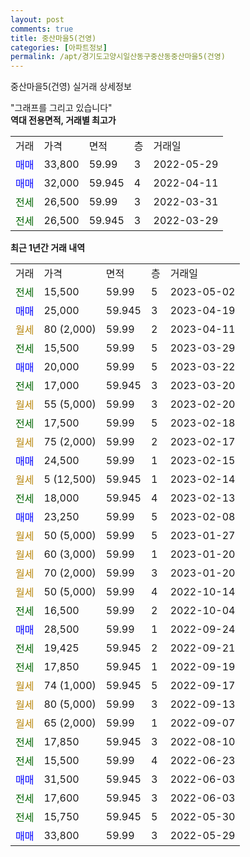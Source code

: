 ```yaml
---
layout: post
comments: true
title: 중산마을5(건영)
categories: [아파트정보]
permalink: /apt/경기도고양시일산동구중산동중산마을5(건영)
---
```


중산마을5(건영) 실거래 상세정보

<script type="text/javascript">
  google.charts.load('current', {'packages':['line', 'corechart']});
  google.charts.setOnLoadCallback(drawChart);

  function drawChart() {
    var data = new google.visualization.DataTable();
    data.addColumn('date', '거래일');
    data.addColumn('number', "매매");
    data.addColumn('number', "전세");
    data.addColumn('number', "전매");

    data.addRows([[new Date(Date.parse("2023-05-02")), null, 15500, null], [new Date(Date.parse("2023-04-19")), 25000, null, null], [new Date(Date.parse("2023-04-11")), null, null, null], [new Date(Date.parse("2023-03-29")), null, 15500, null], [new Date(Date.parse("2023-03-22")), 20000, null, null], [new Date(Date.parse("2023-03-20")), null, 17000, null], [new Date(Date.parse("2023-02-20")), null, null, null], [new Date(Date.parse("2023-02-18")), null, 17500, null], [new Date(Date.parse("2023-02-17")), null, null, null], [new Date(Date.parse("2023-02-15")), 24500, null, null], [new Date(Date.parse("2023-02-14")), null, null, null], [new Date(Date.parse("2023-02-13")), null, 18000, null], [new Date(Date.parse("2023-02-08")), 23250, null, null], [new Date(Date.parse("2023-01-27")), null, null, null], [new Date(Date.parse("2023-01-20")), null, null, null], [new Date(Date.parse("2023-01-20")), null, null, null], [new Date(Date.parse("2022-10-14")), null, null, null], [new Date(Date.parse("2022-10-04")), null, 16500, null], [new Date(Date.parse("2022-09-24")), 28500, null, null], [new Date(Date.parse("2022-09-21")), null, 19425, null], [new Date(Date.parse("2022-09-19")), null, 17850, null], [new Date(Date.parse("2022-09-17")), null, null, null], [new Date(Date.parse("2022-09-13")), null, null, null], [new Date(Date.parse("2022-09-07")), null, null, null], [new Date(Date.parse("2022-08-10")), null, 17850, null], [new Date(Date.parse("2022-06-23")), null, 15500, null], [new Date(Date.parse("2022-06-03")), 31500, null, null], [new Date(Date.parse("2022-06-03")), null, 17600, null], [new Date(Date.parse("2022-05-30")), null, 15750, null], [new Date(Date.parse("2022-05-29")), 33800, null, null]]);

    var options = {
      hAxis: {
        format: 'yyyy/MM/dd'
      },    
      lineWidth: 0,
      pointsVisible: true,    
      title: '최근 1년간 유형별 실거래가 분포',
      legend: { position: 'bottom' }
    };

    var formatter = new google.visualization.NumberFormat({pattern:'###,###'} );
    formatter.format(data, 1);
    formatter.format(data, 2);
    
    setTimeout(function() {
        var chart = new google.visualization.LineChart(document.getElementById('columnchart_material'));
        chart.draw(data, (options));
        document.getElementById('loading').style.display = 'none';
    }, 200);
  }
</script>


<div id="loading" style="z-index:20; display: block; margin-left: 0px">"그래프를 그리고 있습니다"</div>
<div id="columnchart_material" style="width: 95%; margin-left: 0px; display: block"></div>
<!-- contents start -->
<b>역대 전용면적, 거래별 최고가</b>
<table class="sortable">
    <tr>
      <td>거래</td>
      <td>가격</td>
      <td>면적</td>
      <td>층</td>
      <td>거래일</td>
    </tr>
        <tr>
          <td><a style="color: blue">매매</a></td>
          <td>33,800</td>
          <td>59.99</td>
          <td>3</td>
          <td>2022-05-29</td>
        </tr>            <tr>
          <td><a style="color: blue">매매</a></td>
          <td>32,000</td>
          <td>59.945</td>
          <td>4</td>
          <td>2022-04-11</td>
        </tr>        
        <tr>
              <td><a style="color: darkgreen">전세</a></td>
              <td>26,500</td>
              <td>59.99</td>
              <td>3</td>
              <td>2022-03-31</td>
            </tr>            <tr>
              <td><a style="color: darkgreen">전세</a></td>
              <td>26,500</td>
              <td>59.945</td>
              <td>3</td>
              <td>2022-03-29</td>
            </tr>        
    
</table>

<b>최근 1년간 거래 내역</b>

<table class="sortable">
    <tr>
      <td>거래</td>
      <td>가격</td>
      <td>면적</td>
      <td>층</td>
      <td>거래일</td>
    </tr>
    <tr>
      <td><a style="color: darkgreen">전세</a></td>
      <td>15,500</td>
      <td>59.99</td>
      <td>5</td>
      <td>2023-05-02</td>
    </tr>          <tr>
      <td><a style="color: blue">매매</a></td>
      <td>25,000</td>
      <td>59.945</td>
      <td>3</td>
      <td>2023-04-19</td>
    </tr>          <tr>
      <td><a style="color: darkgoldenrod">월세</a></td>
      <td>80 (2,000)</td>
      <td>59.99</td>
      <td>2</td>
      <td>2023-04-11</td>
    </tr>          <tr>
      <td><a style="color: darkgreen">전세</a></td>
      <td>15,500</td>
      <td>59.99</td>
      <td>5</td>
      <td>2023-03-29</td>
    </tr>          <tr>
      <td><a style="color: blue">매매</a></td>
      <td>20,000</td>
      <td>59.99</td>
      <td>5</td>
      <td>2023-03-22</td>
    </tr>          <tr>
      <td><a style="color: darkgreen">전세</a></td>
      <td>17,000</td>
      <td>59.945</td>
      <td>3</td>
      <td>2023-03-20</td>
    </tr>          <tr>
      <td><a style="color: darkgoldenrod">월세</a></td>
      <td>55 (5,000)</td>
      <td>59.99</td>
      <td>3</td>
      <td>2023-02-20</td>
    </tr>          <tr>
      <td><a style="color: darkgreen">전세</a></td>
      <td>17,500</td>
      <td>59.99</td>
      <td>5</td>
      <td>2023-02-18</td>
    </tr>          <tr>
      <td><a style="color: darkgoldenrod">월세</a></td>
      <td>75 (2,000)</td>
      <td>59.99</td>
      <td>2</td>
      <td>2023-02-17</td>
    </tr>          <tr>
      <td><a style="color: blue">매매</a></td>
      <td>24,500</td>
      <td>59.99</td>
      <td>1</td>
      <td>2023-02-15</td>
    </tr>          <tr>
      <td><a style="color: darkgoldenrod">월세</a></td>
      <td>5 (12,500)</td>
      <td>59.945</td>
      <td>1</td>
      <td>2023-02-14</td>
    </tr>          <tr>
      <td><a style="color: darkgreen">전세</a></td>
      <td>18,000</td>
      <td>59.945</td>
      <td>4</td>
      <td>2023-02-13</td>
    </tr>          <tr>
      <td><a style="color: blue">매매</a></td>
      <td>23,250</td>
      <td>59.99</td>
      <td>5</td>
      <td>2023-02-08</td>
    </tr>          <tr>
      <td><a style="color: darkgoldenrod">월세</a></td>
      <td>50 (5,000)</td>
      <td>59.99</td>
      <td>5</td>
      <td>2023-01-27</td>
    </tr>          <tr>
      <td><a style="color: darkgoldenrod">월세</a></td>
      <td>60 (3,000)</td>
      <td>59.99</td>
      <td>1</td>
      <td>2023-01-20</td>
    </tr>          <tr>
      <td><a style="color: darkgoldenrod">월세</a></td>
      <td>70 (2,000)</td>
      <td>59.99</td>
      <td>3</td>
      <td>2023-01-20</td>
    </tr>          <tr>
      <td><a style="color: darkgoldenrod">월세</a></td>
      <td>50 (5,000)</td>
      <td>59.99</td>
      <td>4</td>
      <td>2022-10-14</td>
    </tr>          <tr>
      <td><a style="color: darkgreen">전세</a></td>
      <td>16,500</td>
      <td>59.99</td>
      <td>2</td>
      <td>2022-10-04</td>
    </tr>          <tr>
      <td><a style="color: blue">매매</a></td>
      <td>28,500</td>
      <td>59.99</td>
      <td>1</td>
      <td>2022-09-24</td>
    </tr>          <tr>
      <td><a style="color: darkgreen">전세</a></td>
      <td>19,425</td>
      <td>59.945</td>
      <td>2</td>
      <td>2022-09-21</td>
    </tr>          <tr>
      <td><a style="color: darkgreen">전세</a></td>
      <td>17,850</td>
      <td>59.945</td>
      <td>1</td>
      <td>2022-09-19</td>
    </tr>          <tr>
      <td><a style="color: darkgoldenrod">월세</a></td>
      <td>74 (1,000)</td>
      <td>59.945</td>
      <td>5</td>
      <td>2022-09-17</td>
    </tr>          <tr>
      <td><a style="color: darkgoldenrod">월세</a></td>
      <td>80 (5,000)</td>
      <td>59.99</td>
      <td>3</td>
      <td>2022-09-13</td>
    </tr>          <tr>
      <td><a style="color: darkgoldenrod">월세</a></td>
      <td>65 (2,000)</td>
      <td>59.99</td>
      <td>1</td>
      <td>2022-09-07</td>
    </tr>          <tr>
      <td><a style="color: darkgreen">전세</a></td>
      <td>17,850</td>
      <td>59.945</td>
      <td>3</td>
      <td>2022-08-10</td>
    </tr>          <tr>
      <td><a style="color: darkgreen">전세</a></td>
      <td>15,500</td>
      <td>59.99</td>
      <td>4</td>
      <td>2022-06-23</td>
    </tr>          <tr>
      <td><a style="color: blue">매매</a></td>
      <td>31,500</td>
      <td>59.945</td>
      <td>3</td>
      <td>2022-06-03</td>
    </tr>          <tr>
      <td><a style="color: darkgreen">전세</a></td>
      <td>17,600</td>
      <td>59.945</td>
      <td>3</td>
      <td>2022-06-03</td>
    </tr>          <tr>
      <td><a style="color: darkgreen">전세</a></td>
      <td>15,750</td>
      <td>59.945</td>
      <td>5</td>
      <td>2022-05-30</td>
    </tr>          <tr>
      <td><a style="color: blue">매매</a></td>
      <td>33,800</td>
      <td>59.99</td>
      <td>3</td>
      <td>2022-05-29</td>
    </tr>      </table>
<!-- contents end -->    

